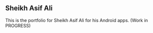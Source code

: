 ## **Sheikh Asif Ali**   
This is the portfolio for Sheikh Asif Ali for his Android apps.
(Work in PROGRESS)
